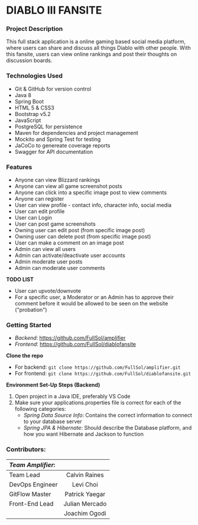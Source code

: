 # DIABLO III FANSITE

### Project Description
This full stack application is a online gaming based social media platform, where users can share and discuss all things Diablo with other people. With this fansite, users can view online rankings and post their thoughts on discussion boards.

### Technologies Used
- Git & GitHub for version control
- Java 8
- Spring Boot
- HTML 5 & CSS3
- Bootstrap v5.2
- JavaScript
- PostgreSQL for persistence
- Maven for dependencies and project management
- Mockito and Spring Test for testing
- JaCoCo to genereate coverage reports 
- Swagger for API documentation

### Features
- Anyone can view Blizzard rankings
- Anyone can view all game screenshot posts
- Anyone can click into a specific image post to view comments
- Anyone can register
- User can view profile - contact info, character info, social media
- User can edit profile
- User can Login
- User can post game screenshots
- Owning user can edit post (from specific image post)
- Owning user can delete post (from specific image post)
- User can make a comment on an image post
- Admin can view all users
- Admin can activate/deactivate user accounts
- Admin moderate user posts
- Admin can moderate user comments

**TODO LIST**
- User can upvote/downvote
-  For a specific user, a Moderator or an Admin has to approve their comment before it would be allowed to be seen on the website ("probation")

### Getting Started
- *Backend*: https://github.com/FullSol/amplifier
- *Frontend*: https://github.com/FullSol/diablofansite

**Clone the repo**
- For backend: `git clone https://github.com/FullSol/amplifier.git`
- For frontend: `git clone https://github.com/FullSol/diablofansite.git`


**Environment Set-Up Steps (Backend)**
1. Open project in a Java IDE, preferably VS Code
2. Make sure your applications.properties file is correct for each of the following categories:
    - *Spring Data Source Info*: Contains the correct information to connect to your database server
    - *Spring JPA & Hibernate*: Should describe the Database platform, and how you want Hibernate and Jackson to function


### Contributors: 

| *Team Amplifier*: | |
| :------------ | :------:|
| Team Lead | Calvin Raines |
| DevOps Engineer | Levi Choi|
| GitFlow Master| Patrick Yaegar |
| Front-End Lead | Julian Mercado |
| | Joachim Ogodi | 
